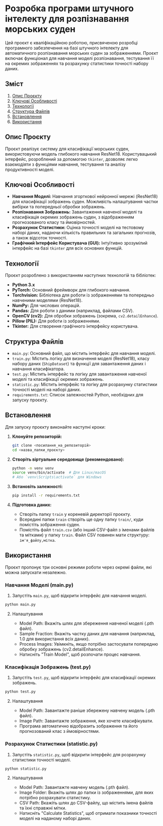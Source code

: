# Розробка програми штучного інтелекту для розпізнавання морських суден

Цей проєкт є кваліфікаційною роботою, присвяченою розробці програмного забезпечення на базі штучного інтелекту для автоматичного розпізнавання морських суден за зображеннями. Проєкт включає функціонал для навчання моделі розпізнавання, тестування її на окремих зображеннях та розрахунку статистики точності набору даних.

## Зміст

1.  [Опис Проєкту](#опис-проєкту)
2.  [Ключові Особливості](#ключові-особливості)
3.  [Технології](#технології)
4.  [Структура Файлів](#структура-файлів)
5.  [Встановлення](#встановлення)
6.  [Використання](#використання)

## Опис Проєкту

Проєкт реалізує систему для класифікації морських суден, використовуючи модель глибокого навчання ResNet18. Користувацький інтерфейс, розроблений за допомогою `tkinter`, дозволяє легко взаємодіяти з функціями навчання, тестування та аналізу продуктивності моделі.

## Ключові Особливості

* **Навчання Моделі:** Навчання згорткової нейронної мережі (ResNet18) для класифікації зображень суден. Можливість налаштування частки вибірки та попередньої обробки зображень.
* **Розпізнавання Зображень:** Завантаження навченої моделі та класифікація окремих зображень суден, з відображенням прогнозованого класу та ймовірностей.
* **Розрахунок Статистики:** Оцінка точності моделі на тестовому наборі даних, надаючи кількість правильних та загальних прогнозів, а також відсоток точності.
* **Графічний Інтерфейс Користувача (GUI):** Інтуїтивно зрозумілий інтерфейс на базі `tkinter` для всіх основних функцій.

## Технології

Проєкт розроблено з використанням наступних технологій та бібліотек:

* **Python 3.x**
* **PyTorch:** Основний фреймворк для глибокого навчання.
* **Torchvision:** Бібліотека для роботи із зображеннями та попередньо навченими моделями (ResNet18).
* **NumPy:** Для числових операцій.
* **Pandas:** Для роботи з даними (наприклад, файлами CSV).
* **OpenCV (cv2):** Для обробки зображень (зокрема, `cv2.detailEnhance`).
* **Pillow (PIL):** Для роботи із зображеннями.
* **Tkinter:** Для створення графічного інтерфейсу користувача.

## Структура Файлів

* `main.py`: Основний файл, що містить інтерфейс для навчання моделі.
* `train.py`: Містить логіку для визначення моделі (ResNet18), класу набору даних (`ShipDataset`) та функції для завантаження даних і навчання класифікатора.
* `test.py`: Містить інтерфейс та логіку для завантаження навченої моделі та класифікації окремих зображень.
* `statistic.py`: Містить інтерфейс та логіку для розрахунку статистики точності моделі на наборі даних.
* `requirements.txt`: Список залежностей Python, необхідних для запуску проєкту.

## Встановлення

Для запуску проєкту виконайте наступні кроки:

1.  **Клонуйте репозиторій:**
    ```bash
    git clone <посилання_на_репозиторій>
    cd <назва_папки_проєкту>
    ```

2.  **Створіть віртуальне середовище (рекомендовано):**
    ```bash
    python -m venv venv
    source venv/bin/activate  # Для Linux/macOS
    # Або `venv\Scripts\activate` для Windows
    ```

3.  **Встановіть залежності:**
    ```bash
    pip install -r requirements.txt
    ```

4.  **Підготовка даних:**
    * Створіть папку `train` у кореневій директорії проєкту.
    * Всередині папки `train` створіть ще одну папку `train/`, куди помістіть зображення суден.
    * Помістіть файл `train.csv` (або інший CSV-файл з іменами файлів та мітками) у папку `train`. Файл CSV повинен мати структуру: `ім'я_файлу,мітка`.

## Використання

Проєкт пропонує три основні режими роботи через окремі файли, які можна запускати незалежно.

### Навчання Моделі (main.py)

1.  Запустіть `main.py`, щоб відкрити інтерфейс для навчання моделі.

```bash
python main.py
```

2.  Налаштування

    * Model Path: Вкажіть шлях для збереження навченої моделі (.pth файл).
    * Sample Fraction: Вкажіть частку даних для навчання (наприклад, 1.0 для використання всіх даних).
    * Process Images: Увімкніть, якщо потрібно застосувати попередню обробку зображень (cv2.detailEnhance).
    * Натисніть "Train Model", щоб розпочати процес навчання.

### Класифікація Зображень (test.py)

1.  Запустіть `test.py`, щоб відкрити інтерфейс для класифікації окремих зображень.

```bash
python test.py
```

2.  Налаштування

    * Model Path: Завантажте раніше збережену навчену модель (.pth файл).
    * Image Path: Завантажте зображення, яке хочете класифікувати.
    * Програма автоматично відобразить зображення та його прогнозований клас з ймовірностями.

### Розрахунок Статистики (statistic.py)

1.  Запустіть `statistic.py`, щоб відкрити інтерфейс для розрахунку статистики точності моделі.

```bash
python statistic.py
```

2.  Налаштування

    * Model Path: Завантажте навчену модель (.pth файл).
    * Image Folder: Вкажіть шлях до папки із зображеннями, для яких потрібно розрахувати статистику.
    * CSV Path: Вкажіть шлях до CSV-файлу, що містить імена файлів та їхні справжні мітки.
    * Натисніть "Calculate Statistics", щоб отримати показники точності моделі на наданому наборі даних.